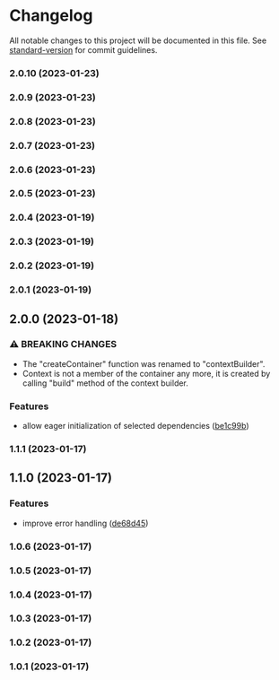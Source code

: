 # Changelog

All notable changes to this project will be documented in this file. See [standard-version](https://github.com/conventional-changelog/standard-version) for commit guidelines.

### 2.0.10 (2023-01-23)

### 2.0.9 (2023-01-23)

### 2.0.8 (2023-01-23)

### 2.0.7 (2023-01-23)

### 2.0.6 (2023-01-23)

### 2.0.5 (2023-01-23)

### 2.0.4 (2023-01-19)

### 2.0.3 (2023-01-19)

### 2.0.2 (2023-01-19)

### 2.0.1 (2023-01-19)

## 2.0.0 (2023-01-18)


### ⚠ BREAKING CHANGES

* The "createContainer" function was renamed to "contextBuilder".
* Context is not a member of the container any more,
it is created by calling "build" method of the context builder.

### Features

* allow eager initialization of selected dependencies ([be1c99b](https://github.com/mstream/di/commit/be1c99b4e34b5d5f8d12e72039f41bb3e77c6727))

### 1.1.1 (2023-01-17)

## 1.1.0 (2023-01-17)

### Features

- improve error handling ([de68d45](https://github.com/mstream/di/commit/de68d45f0b7279b1bf0ce439acae1dea1e0ebdc3))

### 1.0.6 (2023-01-17)

### 1.0.5 (2023-01-17)

### 1.0.4 (2023-01-17)

### 1.0.3 (2023-01-17)

### 1.0.2 (2023-01-17)

### 1.0.1 (2023-01-17)
